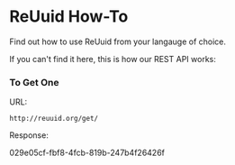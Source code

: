 # ReUuid How-To
Find out how to use ReUuid from your langauge of choice.

If you can't find it here, this is how our REST API works:

### To Get One
URL:

    http://reuuid.org/get/

Response:

  029e05cf-fbf8-4fcb-819b-247b4f26426f
